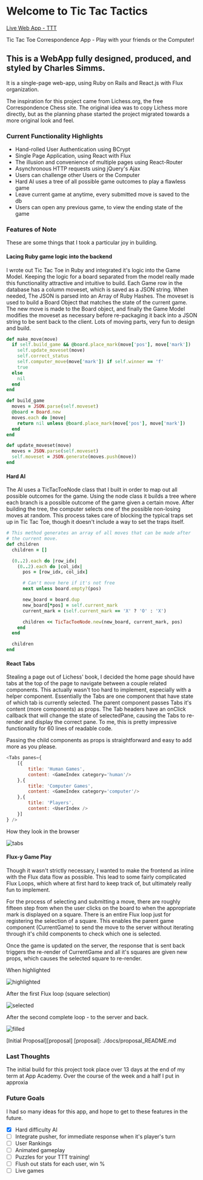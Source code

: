 # Welcome to Tic Tac Tactics

[Live Web App - TTT][heroku]

[heroku]: https://tic-tac-tactics.herokuapp.com/#/

Tic Tac Toe Correspondence App - Play with your friends or the Computer!

## This is a WebApp fully designed, produced, and styled by Charles Simms.
It is a single-page web-app, using Ruby on Rails and React.js with Flux organization.

The inspiration for this project came from Lichess.org, the free Correspondence Chess site. The original idea was to copy Lichess more directly, but as the planning phase started the project migrated towards a more original look and feel.

### Current Functionality Highlights

- Hand-rolled User Authentication using BCrypt
- Single Page Application, using React with Flux
- The illusion and convenience of multiple pages using React-Router
- Asynchronous HTTP requests using jQuery's Ajax
- Users can challenge other Users or the Computer
- Hard AI uses a tree of all possible game outcomes to play a flawless game
- Leave current game at anytime, every submitted move is saved to the db
- Users can open any previous game, to view the ending state of the game

### Features of Note

These are some things that I took a particular joy in building.

#### Lacing Ruby game logic into the backend

I wrote out Tic Tac Toe in Ruby and integrated it's logic into the Game Model. Keeping the logic for a board separated from the model really made this functionality attractive and intuitive to build. Each Game row in the database has a column moveset, which is saved as a JSON string. When needed, The JSON is parsed into an Array of Ruby Hashes. The moveset is used to build a Board Object that matches the state of the current game. The new move is made to the Board object, and finally the Game Model modifies the moveset as necessary before re-packaging it back into a JSON string to be sent back to the client. Lots of moving parts, very fun to design and build.

```ruby
def make_move(move)
  if self.build_game && @board.place_mark(move['pos'], move['mark'])
    self.update_moveset(move)
    self.correct_status
    self.computer_move(move['mark']) if self.winner == 'f'
    true
  else
    nil
  end
end

def build_game
  moves = JSON.parse(self.moveset)
  @board = Board.new
  moves.each do |move|
    return nil unless @board.place_mark(move['pos'], move['mark'])
  end
end

def update_moveset(move)
  moves = JSON.parse(self.moveset)
  self.moveset = JSON.generate(moves.push(move))
end
```

#### Hard AI

The AI uses a TicTacToeNode class that I built in order to map out all possible outcomes for the game. Using the node class it builds a tree where each branch is a possible outcome of the game given a certain move. After building the tree, the computer selects one of the possible non-losing moves at random. This process takes care of blocking the typical traps set up in Tic Tac Toe, though it doesn't include a way to set the traps itself.

```ruby
# This method generates an array of all moves that can be made after
# the current move.
def children
  children = []

  (0..2).each do |row_idx|
    (0..2).each do |col_idx|
      pos = [row_idx, col_idx]

      # Can't move here if it's not free
      next unless board.empty?(pos)

      new_board = board.dup
      new_board[*pos] = self.current_mark
      current_mark = (self.current_mark == 'X' ? 'O' : 'X')

      children << TicTacToeNode.new(new_board, current_mark, pos)
    end
  end

  children
end
```

#### React Tabs

Stealing a page out of Lichess' book, I decided the home page should have tabs at the top of the page to navigate between a couple related components. This actually wasn't too hard to implement, especially with a helper component. Essentially the Tabs are one component that have state of which tab is currently selected. The parent component passes Tabs it's content (more components) as props. The Tab headers have an onClick callback that will change the state of selectedPane, causing the Tabs to re-render and display the correct pane. To me, this is pretty impressive functionality for 60 lines of readable code.

Passing the child components as props is straightforward and easy to add more as you please.

```javascript
<Tabs panes={
    [{
        title: 'Human Games',
        content: <GameIndex category='human'/>
    },{
        title: 'Computer Games',
        content: <GameIndex category='computer'/>
    },{
        title: 'Players',
        content: <UserIndex />
    }]
} />
```

How they look in the browser

![tabs](https://github.com/cssimms/tictactactics/blob/master/docs/tabs_screen.png)

#### Flux-y Game Play

Though it wasn't strictly necessary, I wanted to make the frontend as inline with the Flux data flow as possible. This lead to some fairly complicated Flux Loops, which where at first hard to keep track of, but ultimately really fun to implement.

For the process of selecting and submitting a move, there are roughly fifteen step from when the user clicks on the board to when the appropriate mark is displayed on a square. There is an entire Flux loop just for registering the selection of a square. This enables the parent game component (CurrentGame) to send the move to the server without iterating through it's child components to check which one is selected.

Once the game is updated on the server, the response that is sent back triggers the re-render of CurrentGame and all it's squares are given new props, which causes the selected square to re-render.

When highlighted

![highlighted](https://github.com/cssimms/tictactactics/blob/master/docs/highlighted.png)

After the first Flux loop (square selection)

![selected](https://github.com/cssimms/tictactactics/blob/master/docs/selected.png)

After the second complete loop - to the server and back.

![filled](https://github.com/cssimms/tictactactics/blob/master/docs/filled.png)

[Initial Proposal][proposal]
[proposal]: ./docs/proposal_README.md

### Last Thoughts

The initial build for this project took place over 13 days at the end of my term at App Academy. Over the course of the week and a half I put in approxia

### Future Goals
I had so many ideas for this app, and hope to get to these features in the future.

- [X] Hard difficulty AI
- [ ] Integrate pusher, for immediate response when it's player's turn
- [ ] User Rankings
- [ ] Animated gameplay
- [ ] Puzzles for your TTT training!
- [ ] Flush out stats for each user, win %
- [ ] Live games
